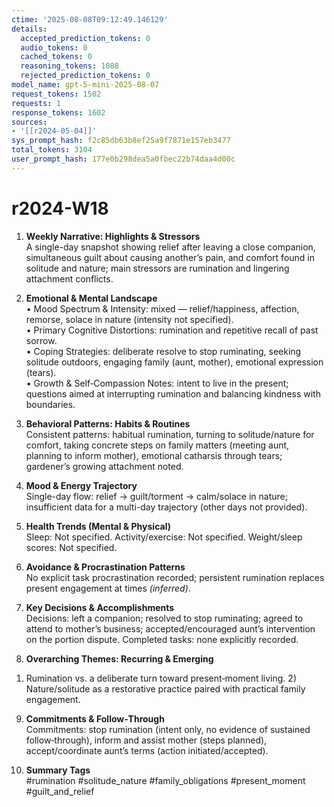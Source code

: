 ```yaml
---
ctime: '2025-08-08T09:12:49.146129'
details:
  accepted_prediction_tokens: 0
  audio_tokens: 0
  cached_tokens: 0
  reasoning_tokens: 1088
  rejected_prediction_tokens: 0
model_name: gpt-5-mini-2025-08-07
request_tokens: 1502
requests: 1
response_tokens: 1602
sources:
- '[[r2024-05-04]]'
sys_prompt_hash: f2c85db63b8ef25a9f7871e157eb3477
total_tokens: 3104
user_prompt_hash: 177e0b298dea5a0fbec22b74daa4d00c
---
```

# r2024-W18

1. **Weekly Narrative: Highlights & Stressors**  
A single-day snapshot showing relief after leaving a close companion, simultaneous guilt about causing another’s pain, and comfort found in solitude and nature; main stressors are rumination and lingering attachment conflicts.

2. **Emotional & Mental Landscape**  
• Mood Spectrum & Intensity: mixed — relief/happiness, affection, remorse, solace in nature (intensity not specified).  
• Primary Cognitive Distortions: rumination and repetitive recall of past sorrow.  
• Coping Strategies: deliberate resolve to stop ruminating, seeking solitude outdoors, engaging family (aunt, mother), emotional expression (tears).  
• Growth & Self‑Compassion Notes: intent to live in the present; questions aimed at interrupting rumination and balancing kindness with boundaries.

3. **Behavioral Patterns: Habits & Routines**  
Consistent patterns: habitual rumination, turning to solitude/nature for comfort, taking concrete steps on family matters (meeting aunt, planning to inform mother), emotional catharsis through tears; gardener’s growing attachment noted.

4. **Mood & Energy Trajectory**  
Single-day flow: relief → guilt/torment → calm/solace in nature; insufficient data for a multi-day trajectory (other days not provided).

5. **Health Trends (Mental & Physical)**  
Sleep: Not specified. Activity/exercise: Not specified. Weight/sleep scores: Not specified.

6. **Avoidance & Procrastination Patterns**  
No explicit task procrastination recorded; persistent rumination replaces present engagement at times *(inferred)*.

7. **Key Decisions & Accomplishments**  
Decisions: left a companion; resolved to stop ruminating; agreed to attend to mother’s business; accepted/encouraged aunt’s intervention on the portion dispute. Completed tasks: none explicitly recorded.

8. **Overarching Themes: Recurring & Emerging**  
1) Rumination vs. a deliberate turn toward present‑moment living. 2) Nature/solitude as a restorative practice paired with practical family engagement.

9. **Commitments & Follow‑Through**  
Commitments: stop rumination (intent only, no evidence of sustained follow‑through), inform and assist mother (steps planned), accept/coordinate aunt’s terms (action initiated/accepted).

10. **Summary Tags**  
#rumination #solitude_nature #family_obligations #present_moment #guilt_and_relief